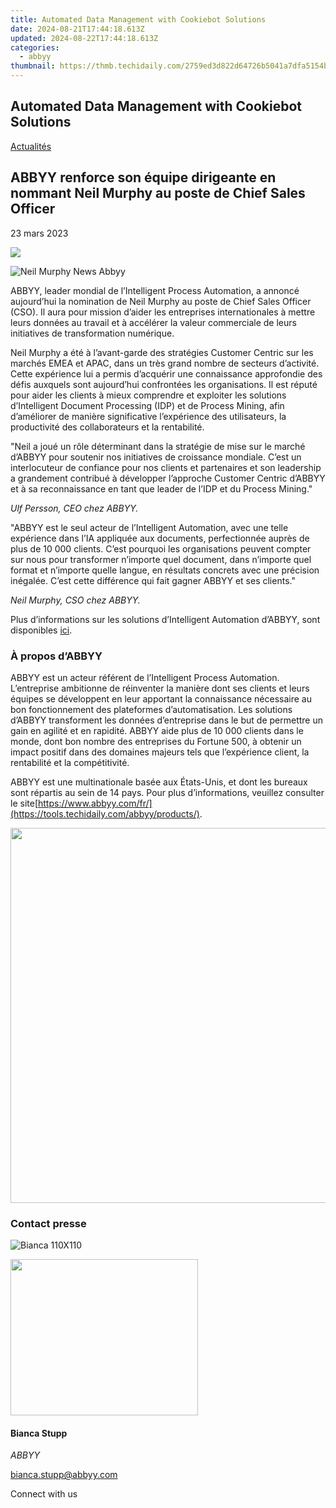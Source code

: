 ```yaml
---
title: Automated Data Management with Cookiebot Solutions
date: 2024-08-21T17:44:18.613Z
updated: 2024-08-22T17:44:18.613Z
categories:
  - abbyy
thumbnail: https://thmb.techidaily.com/2759ed3d822d64726b5041a7dfa5154bfc20081c37343fab709d27bf02b2be55.jpg
---
```


## Automated Data Management with Cookiebot Solutions

[Actualités](https://tools.techidaily.com/abbyy/products/)

## ABBYY renforce son équipe dirigeante en nommant Neil Murphy au poste de Chief Sales Officer

23 mars 2023

![](https://content.abbyy.com/-/media/project/abbyy/abbyy/branchtemplates/shutterstock_1272462163_1296-x-729.jpg?h=729&iar=0&w=1296)

![Neil Murphy News Abbyy](https://static4.abbyy.com/abbyycommedia/37254/neil-murphy-news-abbyy.jpg) 

ABBYY, leader mondial de l’Intelligent Process Automation, a annoncé aujourd’hui la nomination de Neil Murphy au poste de Chief Sales Officer (CSO). Il aura pour mission d’aider les entreprises internationales à mettre leurs données au travail et à accélérer la valeur commerciale de leurs initiatives de transformation numérique.

Neil Murphy a été à l’avant-garde des stratégies Customer Centric sur les marchés EMEA et APAC, dans un très grand nombre de secteurs d’activité. Cette expérience lui a permis d’acquérir une connaissance approfondie des défis auxquels sont aujourd’hui confrontées les organisations. Il est réputé pour aider les clients à mieux comprendre et exploiter les solutions d’Intelligent Document Processing (IDP) et de Process Mining, afin d’améliorer de manière significative l’expérience des utilisateurs, la productivité des collaborateurs et la rentabilité.

"Neil a joué un rôle déterminant dans la stratégie de mise sur le marché d’ABBYY pour soutenir nos initiatives de croissance mondiale. C’est un interlocuteur de confiance pour nos clients et partenaires et son leadership a grandement contribué à développer l’approche Customer Centric d’ABBYY et à sa reconnaissance en tant que leader de l’IDP et du Process Mining."

_Ulf Persson, CEO chez ABBYY._

"ABBYY est le seul acteur de l’Intelligent Automation, avec une telle expérience dans l’IA appliquée aux documents, perfectionnée auprès de plus de 10 000 clients. C’est pourquoi les organisations peuvent compter sur nous pour transformer n’importe quel document, dans n’importe quel format et n’importe quelle langue, en résultats concrets avec une précision inégalée. C’est cette différence qui fait gagner ABBYY et ses clients."

_Neil Murphy, CSO chez ABBYY._

Plus d’informations sur les solutions d’Intelligent Automation d’ABBYY, sont disponibles [ici](https://tools.techidaily.com/abbyy/products/).

### À propos d’ABBYY

ABBYY est un acteur référent de l’Intelligent Process Automation. L’entreprise ambitionne de réinventer la manière dont ses clients et leurs équipes se développent en leur apportant la connaissance nécessaire au bon fonctionnement des plateformes d’automatisation. Les solutions d’ABBYY transforment les données d’entreprise dans le but de permettre un gain en agilité et en rapidité. ABBYY aide plus de 10 000 clients dans le monde, dont bon nombre des entreprises du Fortune 500, à obtenir un impact positif dans des domaines majeurs tels que l’expérience client, la rentabilité et la compétitivité.

ABBYY est une multinationale basée aux États-Unis, et dont les bureaux sont répartis au sein de 14 pays. Pour plus d’informations, veuillez consulter le site[https://www.abbyy.com/fr/](https://tools.techidaily.com/abbyy/products/).

<!-- affiliate ads begin -->
<a href="https://unicoeye.pxf.io/c/5597632/2084399/18498" target="_top" id="2084399"><img src="//a.impactradius-go.com/display-ad/18498-2084399" border="0" alt="" width="1125" height="600"/></a><img height="0" width="0" src="https://imp.pxf.io/i/5597632/2084399/18498" style="position:absolute;visibility:hidden;" border="0" />
<!-- affiliate ads end -->
### Contact presse

![Bianca 110X110](https://static2.abbyy.com/abbyycommedia/36222/bianca-110x110.png)

<!-- affiliate ads begin -->
<a href="https://caperobbin.sjv.io/c/5597632/2006118/18460" target="_top" id="2006118"><img src="//a.impactradius-go.com/display-ad/18460-2006118" border="0" alt="" width="300" height="250"/></a><img height="0" width="0" src="https://imp.pxf.io/i/5597632/2006118/18460" style="position:absolute;visibility:hidden;" border="0" />
<!-- affiliate ads end -->
#### Bianca Stupp

_ABBYY_

[bianca.stupp@abbyy.com](https://tools.techidaily.com/abbyy/products/) 

Connect with us

<ins class="adsbygoogle"
     style="display:block"
     data-ad-format="autorelaxed"
     data-ad-client="ca-pub-7571918770474297"
     data-ad-slot="1223367746"></ins>



<ins class="adsbygoogle"
     style="display:block"
     data-ad-client="ca-pub-7571918770474297"
     data-ad-slot="8358498916"
     data-ad-format="auto"
     data-full-width-responsive="true"></ins>


